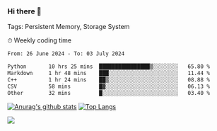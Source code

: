 ### Hi there 👋

Tags: Persistent Memory, Storage System

<!--

[![Anurag's github stats](https://github-readme-stats.vercel.app/api?username=wwyf)](https://github.com/anuraghazra/github-readme-stats)

[![Anurag's github stats](https://github-readme-stats.vercel.app/api?username=wwyf&count_private=true)](https://github.com/anuraghazra/github-readme-stats)


[![Top Langs](https://github-readme-stats.vercel.app/api/top-langs/?username=wwyf&count_private=true&&hide=jupyter%20notebook,html)](https://github.com/anuraghazra/github-readme-stats)



-->


⏱ Weekly coding time

<!--START_SECTION:waka-->

```txt
From: 26 June 2024 - To: 03 July 2024

Python       10 hrs 25 mins  ████████████████▒░░░░░░░░   65.80 %
Markdown     1 hr 48 mins    ███░░░░░░░░░░░░░░░░░░░░░░   11.44 %
C++          1 hr 24 mins    ██▒░░░░░░░░░░░░░░░░░░░░░░   08.88 %
CSV          58 mins         █▓░░░░░░░░░░░░░░░░░░░░░░░   06.13 %
Other        32 mins         █░░░░░░░░░░░░░░░░░░░░░░░░   03.40 %
```

<!--END_SECTION:waka-->



[![Anurag's github stats](https://github-readme-stats.vercel.app/api?username=wwyf&count_private=true&show_icons=true&hide_border=true)](https://github.com/anuraghazra/github-readme-stats) [![Top Langs](https://github-readme-stats.vercel.app/api/top-langs/?username=wwyf&count_private=true&hide=jupyter%20notebook,html,OpenEdge%20ABL&langs_count=10&layout=compact&hide_border=true)](https://github.com/anuraghazra/github-readme-stats)

<!--

[![willianrod's wakatime stats](https://github-readme-stats.vercel.app/api/wakatime?username=wwyf)](https://github.com/anuraghazra/github-readme-stats)


-->

![](https://hit.yhype.me/github/profile?user_id=23121291)
